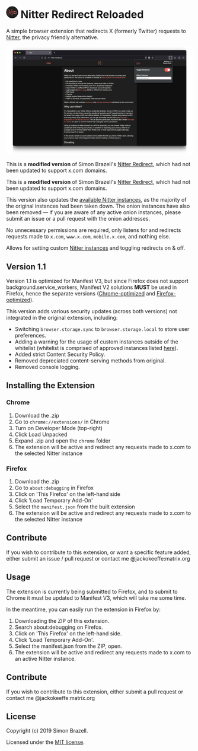 # ![nitter-redirect](images/icon32.png) Nitter Redirect Reloaded

A simple browser extension that redirects X (formerly Twitter) requests to [Nitter](https://github.com/zedeus/nitter), the privacy friendly alternative.

![Firefox Screenshot](images/Screenshot%20Firefox.png)

This is a **modified version** of Simon Brazell's [Nitter Redirect](https://github.com/SimonBrazell/nitter-redirect), which had not been updated to support x.com domains.

This is a **modified version** of Simon Brazell's [Nitter Redirect](https://github.com/SimonBrazell/nitter-redirect), which had not been updated to support x.com domains. 


This version also updates the [available Nitter instances](https://status.d420.de/), as the majority of the original instances had been taken down. The onion instances have also been removed — if you are aware of any active onion instances, please submit an issue or a pull request with the onion addresses.

No unnecessary permissions are required, only listens for and redirects requests made to `x.com`, `www.x.com`, `mobile.x.com`, and nothing else.

Allows for setting custom [Nitter instances](https://status.d420.de/) and toggling redirects on & off.


## Version 1.1
Version 1.1 is optimized for Manifest V3, but since Firefox does not support background.service_workers, Manifest V2 solutions **MUST** be used in Firefox, hence the separate versions ([Chrome-optimized]() and [Firefox-optimized]()).

This version adds various security updates (across both versions) not integrated in the original extension, including:

- Switching `browser.storage.sync` to `browser.storage.local` to store user preferences.
- Adding a warning for the usage of custom instances outside of the whitelist (whitelist is comprised of approved instances listed [here](https://status.d420.de/)).
- Added strict Content Security Policy.
- Removed depreciated content-serving methods from original.
- Removed console logging.

## Installing the Extension

### Chrome
1. Download the .zip
2. Go to `chrome://extensions/` in Chrome
3. Turn on Developer Mode (top-right)
4. Click Load Unpacked
5. Expand .zip and open the `chrome` folder
6. The extension will be active and redirect any requests made to x.com to the selected Nitter instance

### Firefox
1. Download the .zip
2. Go to `about:debugging` in Firefox
3. Click on 'This Firefox' on the left-hand side
4. Click 'Load Temporary Add-On'
5. Select the `manifest.json` from the built extension
6. The extension will be active and redirect any requests made to x.com to the selected Nitter instance

## Contribute

If you wish to contribute to this extension, or want a specific feature added, either submit an issue / pull request or contact me @jackokeeffe:matrix.org

## Usage

The extension is currently being submitted to Firefox, and to submit to Chrome it must be updated to Manifest V3, which will take me some time. 

In the meantime, you can easily run the extension in Firefox by:
1. Downloading the ZIP of this extension.
1. Search about:debugging on Firefox.
2. Click on 'This Firefox' on the left-hand side.
3. Click 'Load Temporary Add-On'.
4. Select the manifest.json from the ZIP, open.
5. The extension will be active and redirect any requests made to x.com to an active Nitter instance.

## Contribute

If you wish to contribute to this extension, either submit a pull request or contact me @jackokeeffe:matrix.org

## License

Copyright (c) 2019 Simon Brazell.

Licensed under the [MIT license](LICENSE.txt).
